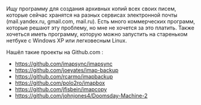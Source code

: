 Ищу программу для создания архивных копий всех своих писем, которые сейчас хранятся на разных сервисах электронной почты (mail.yandex.ru, gmail.com, mail.ru). Есть много коммерческих программ, которые решают эту проблему, но мне не хочется за это платить. Также хочеться иметь программу, которую можно запустить на стареньком нетбуке с Windows XP или легковесным Linux.

Нашёл такие проекты на Github.com :

- https://github.com/imapsync/imapsync
- https://github.com/joeyates/imap-backup
- https://github.com/rcarmo/imapbackup
- https://github.com/polo2ro/imapbox
- https://github.com/jfisbein/imapcopy
- https://github.com/johnjones4/Doomsday-Machine-2
